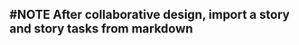## #NOTE After collaborative design, import a story and story tasks from markdown
<!--  +story -->
<!-- created:2023-09-11T20:12:52.549Z task-id:WLvec order:0 story-id:Start-task -->
